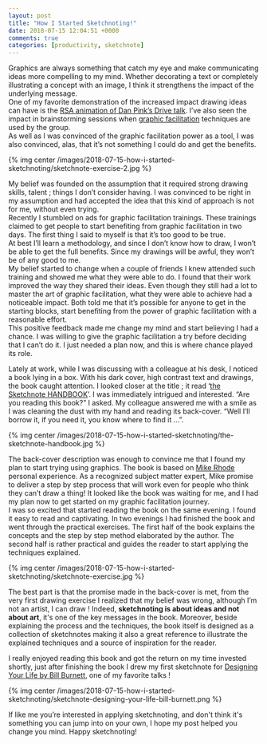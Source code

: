 ```yaml
---
layout: post
title: "How I Started Sketchnoting!"
date: 2018-07-15 12:04:51 +0000
comments: true
categories: [productivity, sketchnote]
---
```

Graphics are always something that catch my eye and make communicating ideas more compelling to my mind. Whether decorating a text or completely illustrating a concept with an image, I think it strengthens the impact of the underlying message.   
One of my favorite demonstration of the increased impact drawing ideas can have is the [RSA animation of Dan Pink’s Drive talk](https://www.youtube.com/watch?v=y1SDV8nxypE "RSA Animate: Dan Pink - Drive: The Surprising Truth About What Motivates Us"). I’ve also seen the impact in brainstorming sessions when [graphic facilitation](https://www.youtube.com/watch?v=ZgLbkbhvyUw "Graphic Facilitation (in a minute)") techniques are used by the group.   
As well as I was convinced of the graphic facilitation power as a tool, I was also convinced, alas, that it’s not something I could do and get the benefits. 

{% img center /images/2018-07-15-how-i-started-sketchnoting/sketchnote-exercise-2.jpg %}

<!-- more -->

My belief was founded on the assumption that it required strong drawing skills, talent ; things I don’t consider having. I was convinced to be right in my assumption and had accepted the idea that this kind of approach is not for me, without even trying.   
Recently I stumbled on ads for graphic facilitation trainings. These trainings claimed to get people to start benefiting from graphic facilitation in two days. The first thing I said to myself is that it’s too good to be true.    
At best I’ll learn a methodology, and since I don’t know how to draw, I won’t be able to get the full benefits. Since my drawings will be awful, they won’t be of any good to me.   
My belief started to change when a couple of friends I knew attended such training and showed me what they were able to do. I found that their work improved the way they shared their ideas. Even though they still had a lot to master the art of graphic facilitation, what they were able to achieve had a noticeable impact. Both told me that it’s possible for anyone to get in the starting blocks, start benefiting from the power of graphic facilitation with a reasonable effort.    
This positive feedback made me change my mind and start believing I had a chance. I was willing to give the graphic facilitation a try before deciding that I can’t do it. I just needed a plan now, and this is where chance played its role.  
   
Lately at work, while I was discussing with a colleague at his desk, I noticed a book lying in a box. With his dark cover, high contrast text and drawings, the book caught attention. I looked closer at the title ; it read ‘[the Sketchnote HANDBOOK](https://www.amazon.com/Sketchnote-Handbook-illustrated-visual-taking/dp/0321857895 "The Sketchnote Handbook: the illustrated guide to visual note taking")’. I was immediately intrigued and interested. “Are you reading this book?” I asked. My colleague answered me with a smile as I was cleaning the dust with my hand and reading its back-cover. “Well I’ll borrow it, if you need it, you know where to find it …”.  

{% img center /images/2018-07-15-how-i-started-sketchnoting/the-sketchnote-handbook.jpg %}

The back-cover description was enough to convince me that I found my plan to start trying using graphics. The book is based on [Mike Rhode](http://rohdesign.com/about/) personal experience. As a recognized subject matter expert, Mike promise to deliver a step by step process that will work even for people who think they can’t draw a thing! It looked like the book was waiting for me, and I had my plan now to get started on my graphic facilitation journey.    
I was so excited that started reading the book on the same evening. I found it easy to read and captivating. In two evenings I had finished the book and went through the practical exercises. The first half of the book explains the concepts and the step by step method elaborated by the author. The second half is rather practical and guides the reader to start applying the techniques explained.   

{% img center /images/2018-07-15-how-i-started-sketchnoting/sketchnote-exercise.jpg %}

The best part is that the promise made in the back-cover is met, from the very first drawing exercise I realized that my belief was wrong, although I’m not an artist, I can draw ! Indeed, **sketchnoting is about ideas and not about art**, it's one of the key messages in the book. Moreover, beside explaining the process and the techniques, the book itself is designed as a collection of sketchnotes making it also a great reference to illustrate the explained techniques and a source of inspiration for the reader.    

I really enjoyed reading this book and got the return on my time invested shortly, just after finishing the book I drew my first sketchnote for [Designing Your Life by Bill Burnett](https://www.youtube.com/watch?v=SemHh0n19LA "Designing Your Life | Bill Burnett | TEDxStanford"), one of my favorite talks ! 

{% img center /images/2018-07-15-how-i-started-sketchnoting/sketchnote-designing-your-life-bill-burnett.png %}
  
If like me you’re interested in applying sketchnoting, and don't think it's something you can jump into on your own, I hope my post helped you change you mind. Happy sketchnoting!


